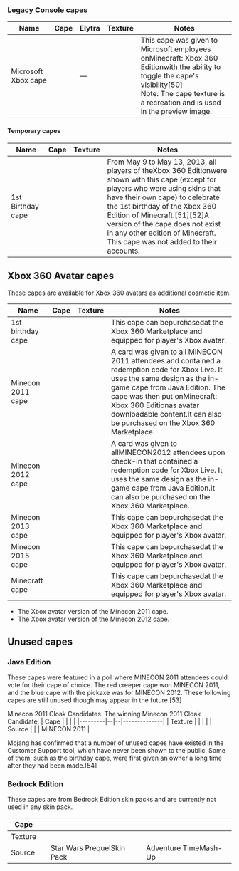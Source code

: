 ### Legacy Console capes
| Name                | Cape | Elytra | Texture | Notes                                                                                                                                                                                                     |
|---------------------|------|--------|---------|-----------------------------------------------------------------------------------------------------------------------------------------------------------------------------------------------------------|
| Microsoft Xbox cape |      | —      |         | This cape was given to Microsoft employees onMinecraft: Xbox 360 Editionwith the ability to toggle the cape's visibility[50]<br/>Note: The cape texture is a recreation and is used in the preview image. |

#### Temporary capes
| Name              | Cape | Texture | Notes                                                                                                                                                                                                                                                                                                                                                    |
|-------------------|------|---------|----------------------------------------------------------------------------------------------------------------------------------------------------------------------------------------------------------------------------------------------------------------------------------------------------------------------------------------------------------|
| 1st Birthday cape |      |         | From May 9 to May 13, 2013, all players of theXbox 360 Editionwere shown with this cape (except for players who were using skins that have their own cape) to celebrate the 1st birthday of the Xbox 360 Edition of Minecraft.[51][52]A version of the cape does not exist in any other edition of Minecraft. This cape was not added to their accounts. |

## Xbox 360 Avatar capes
These capes are available for Xbox 360 avatars as additional cosmetic item.

| Name              | Cape | Texture | Notes                                                                                                                                                                                                                                                                                                |
|-------------------|------|---------|------------------------------------------------------------------------------------------------------------------------------------------------------------------------------------------------------------------------------------------------------------------------------------------------------|
| 1st birthday cape |      |         | This cape can bepurchasedat the Xbox 360 Marketplace and equipped for player's Xbox avatar.                                                                                                                                                                                                          |
| Minecon 2011 cape |      |         | A card was given to all MINECON 2011 attendees and contained a redemption code for Xbox Live. It uses the same design as the in-game cape from Java Edition. The cape was then put onMinecraft: Xbox 360 Editionas avatar downloadable content.It can also be purchased on the Xbox 360 Marketplace. |
| Minecon 2012 cape |      |         | A card was given to allMINECON2012 attendees upon check-in that contained a redemption code for Xbox Live. It uses the same design as the in-game cape from Java Edition.It can also be purchased on the Xbox 360 Marketplace.                                                                       |
| Minecon 2013 cape |      |         | This cape can bepurchasedat the Xbox 360 Marketplace and equipped for player's Xbox avatar.                                                                                                                                                                                                          |
| Minecon 2015 cape |      |         | This cape can bepurchasedat the Xbox 360 Marketplace and equipped for player's Xbox avatar.                                                                                                                                                                                                          |
| Minecraft cape    |      |         | This cape can bepurchasedat the Xbox 360 Marketplace and equipped for player's Xbox avatar.                                                                                                                                                                                                          |

- The Xbox avatar version of the Minecon 2011 cape.
- The Xbox avatar version of the Minecon 2012 cape.

## Unused capes
### Java Edition
These capes were featured in a poll where MINECON 2011 attendees could vote for their cape of choice. The red creeper cape won MINECON 2011, and the blue cape with the pickaxe was for MINECON 2012. These following capes are still unused though may appear in the future.[53]

Minecon 2011 Cloak Candidates.
The winning Minecon 2011 Cloak Candidate.
| Cape    |  |  |              |
|---------|--|--|--------------|
| Texture |  |  |              |
| Source  |  |  | MINECON 2011 |

Mojang has confirmed that a number of unused capes have existed in the Customer Support tool, which have never been shown to the public. Some of them, such as the birthday cape, were first given an owner a long time after they had been made.[54]

### Bedrock Edition
These capes are from Bedrock Edition skin packs and are currently not used in any skin pack.

| Cape    |  |                            |                       |
|---------|--|----------------------------|-----------------------|
| Texture |  |                            |                       |
| Source  |  | Star Wars PrequelSkin Pack | Adventure TimeMash-Up |


